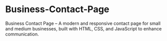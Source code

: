 # Business-Contact-Page
Business Contact Page – A modern and responsive contact page for small and medium businesses, built with HTML, CSS, and JavaScript to enhance communication. 
